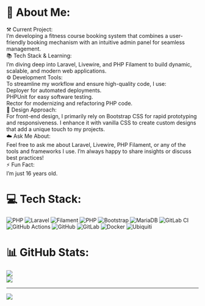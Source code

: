 # 💫 About Me:
⚒️ Current Project:<br>I’m developing a fitness course booking system that combines a user-friendly booking mechanism with an intuitive admin panel for seamless management.<br>📚 Tech Stack & Learning:<br>I’m diving deep into Laravel, Livewire, and PHP Filament to build dynamic, scalable, and modern web applications.<br>⚙️ Development Tools:<br>To streamline my workflow and ensure high-quality code, I use:<br>Deployer for automated deployments.<br>PHPUnit for easy software testing.<br>Rector for modernizing and refactoring PHP code.<br>🎨 Design Approach:<br>For front-end design, I primarily rely on Bootstrap CSS for rapid prototyping and responsiveness. I enhance it with vanilla CSS to create custom designs that add a unique touch to my projects.<br>☁️ Ask Me About:<br>Feel free to ask me about Laravel, Livewire, PHP Filament, or any of the tools and frameworks I use. I’m always happy to share insights or discuss best practices!<br>⚡ Fun Fact:<br>I’m just 16 years old.


# 💻 Tech Stack:
![PHP](https://img.shields.io/badge/php-%23777BB4.svg?style=flat&logo=php&logoColor=white) ![Laravel](https://img.shields.io/badge/laravel-%23FF2D20.svg?style=flat&logo=laravel&logoColor=white) ![Filament](https://img.shields.io/badge/Filament-FFAA00?style=flat&logoColor=%23000000) ![PHP](https://img.shields.io/badge/php-%23777BB4.svg?style=flat&logo=php&logoColor=white) ![Bootstrap](https://img.shields.io/badge/bootstrap-%238511FA.svg?style=flat&logo=bootstrap&logoColor=white) ![MariaDB](https://img.shields.io/badge/MariaDB-003545?style=flat&logo=mariadb&logoColor=white) ![GitLab CI](https://img.shields.io/badge/gitlab%20CI-%23181717.svg?style=flat&logo=gitlab&logoColor=white) ![GitHub Actions](https://img.shields.io/badge/github%20actions-%232671E5.svg?style=flat&logo=githubactions&logoColor=white) ![GitHub](https://img.shields.io/badge/github-%23121011.svg?style=flat&logo=github&logoColor=white) ![GitLab](https://img.shields.io/badge/gitlab-%23181717.svg?style=flat&logo=gitlab&logoColor=white) ![Docker](https://img.shields.io/badge/docker-%230db7ed.svg?style=flat&logo=docker&logoColor=white) ![Ubiquiti](https://img.shields.io/badge/ubiquiti-%230559C9.svg?style=flat&logo=ubiquiti&logoColor=white)
# 📊 GitHub Stats:
![](https://github-readme-stats.vercel.app/api?username=xNiicki&theme=dark&hide_border=true&include_all_commits=false&count_private=false)<br/>
![](https://github-readme-stats.vercel.app/api/top-langs/?username=xNiicki&theme=dark&hide_border=true&include_all_commits=false&count_private=false&layout=compact)

---
[![](https://visitcount.itsvg.in/api?id=xNiicki&icon=0&color=0)](https://visitcount.itsvg.in)

<!-- Proudly created with GPRM ( https://gprm.itsvg.in ) -->
